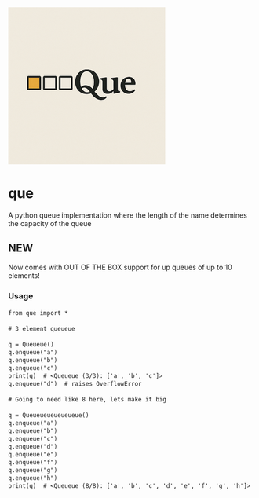 <img src="que.png" alt="Que" width="320"/>

# que
A python queue implementation where the length of the name determines the capacity of the queue

## NEW ##
Now comes with OUT OF THE BOX support for up queues of up to 10 elements!

### Usage ###
```
from que import *

# 3 element queueue

q = Queueue()
q.enqueue("a")
q.enqueue("b")
q.enqueue("c")
print(q)  # <Queueue (3/3): ['a', 'b', 'c']>
q.enqueue("d")  # raises OverflowError

# Going to need like 8 here, lets make it big

q = Queueueueueueueue()
q.enqueue("a")
q.enqueue("b")
q.enqueue("c")
q.enqueue("d")
q.enqueue("e")
q.enqueue("f")
q.enqueue("g")
q.enqueue("h")
print(q)  # <Queueue (8/8): ['a', 'b', 'c', 'd', 'e', 'f', 'g', 'h']>
```
